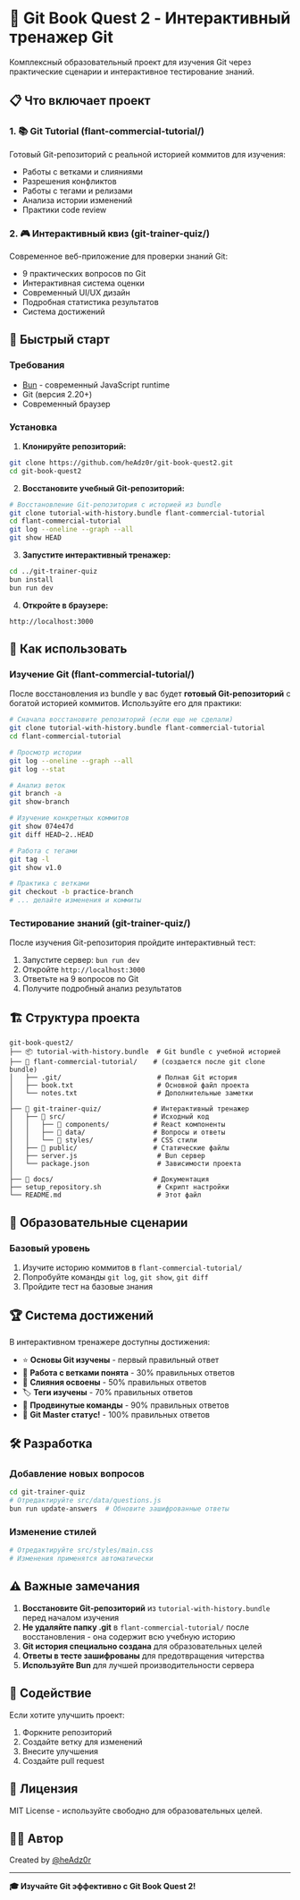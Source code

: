 # 🚀 Git Book Quest 2 - Интерактивный тренажер Git

Комплексный образовательный проект для изучения Git через практические сценарии и интерактивное тестирование знаний.

## 📋 Что включает проект

### 1. 📚 Git Tutorial (flant-commercial-tutorial/)

Готовый Git-репозиторий с реальной историей коммитов для изучения:

- Работы с ветками и слияниями
- Разрешения конфликтов
- Работы с тегами и релизами
- Анализа истории изменений
- Практики code review

### 2. 🎮 Интерактивный квиз (git-trainer-quiz/)

Современное веб-приложение для проверки знаний Git:

- 9 практических вопросов по Git
- Интерактивная система оценки
- Современный UI/UX дизайн
- Подробная статистика результатов
- Система достижений

## 🚀 Быстрый старт

### Требования

- [Bun](https://bun.sh) - современный JavaScript runtime
- Git (версия 2.20+)
- Современный браузер

### Установка

1. **Клонируйте репозиторий:**

```bash
git clone https://github.com/heAdz0r/git-book-quest2.git
cd git-book-quest2
```

2. **Восстановите учебный Git-репозиторий:**

```bash
# Восстановление Git-репозитория с историей из bundle
git clone tutorial-with-history.bundle flant-commercial-tutorial
cd flant-commercial-tutorial
git log --oneline --graph --all
git show HEAD
```

3. **Запустите интерактивный тренажер:**

```bash
cd ../git-trainer-quiz
bun install
bun run dev
```

4. **Откройте в браузере:**

```
http://localhost:3000
```

## 📖 Как использовать

### Изучение Git (flant-commercial-tutorial/)

После восстановления из bundle у вас будет **готовый Git-репозиторий** с богатой историей коммитов. Используйте его для практики:

```bash
# Сначала восстановите репозиторий (если еще не сделали)
git clone tutorial-with-history.bundle flant-commercial-tutorial
cd flant-commercial-tutorial

# Просмотр истории
git log --oneline --graph --all
git log --stat

# Анализ веток
git branch -a
git show-branch

# Изучение конкретных коммитов
git show 074e47d
git diff HEAD~2..HEAD

# Работа с тегами
git tag -l
git show v1.0

# Практика с ветками
git checkout -b practice-branch
# ... делайте изменения и коммиты
```

### Тестирование знаний (git-trainer-quiz/)

После изучения Git-репозитория пройдите интерактивный тест:

1. Запустите сервер: `bun run dev`
2. Откройте `http://localhost:3000`
3. Ответьте на 9 вопросов по Git
4. Получите подробный анализ результатов

## 🏗 Структура проекта

```
git-book-quest2/
├── 📦 tutorial-with-history.bundle  # Git bundle с учебной историей
├── 📁 flant-commercial-tutorial/    # (создается после git clone bundle)
│   ├── .git/                        # Полная Git история
│   ├── book.txt                     # Основной файл проекта
│   └── notes.txt                    # Дополнительные заметки
│
├── 📁 git-trainer-quiz/             # Интерактивный тренажер
│   ├── 📁 src/                      # Исходный код
│   │   ├── 📁 components/           # React компоненты
│   │   ├── 📁 data/                 # Вопросы и ответы
│   │   └── 📁 styles/               # CSS стили
│   ├── 📁 public/                   # Статические файлы
│   ├── server.js                    # Bun сервер
│   └── package.json                 # Зависимости проекта
│
├── 📁 docs/                         # Документация
├── setup_repository.sh              # Скрипт настройки
└── README.md                        # Этот файл
```

## 🎯 Образовательные сценарии

### Базовый уровень

1. Изучите историю коммитов в `flant-commercial-tutorial/`
2. Попробуйте команды `git log`, `git show`, `git diff`
3. Пройдите тест на базовые знания

## 🏆 Система достижений

В интерактивном тренажере доступны достижения:

- ⭐ **Основы Git изучены** - первый правильный ответ
- 🌿 **Работа с ветками понята** - 30% правильных ответов
- 🔀 **Слияния освоены** - 50% правильных ответов
- 🏷️ **Теги изучены** - 70% правильных ответов
- 🚀 **Продвинутые команды** - 90% правильных ответов
- 💎 **Git Master статус!** - 100% правильных ответов

## 🛠 Разработка

### Добавление новых вопросов

```bash
cd git-trainer-quiz
# Отредактируйте src/data/questions.js
bun run update-answers  # Обновите зашифрованные ответы
```

### Изменение стилей

```bash
# Отредактируйте src/styles/main.css
# Изменения применятся автоматически
```

## ⚠️ Важные замечания

1. **Восстановите Git-репозиторий** из `tutorial-with-history.bundle` перед началом изучения
2. **Не удаляйте папку .git** в `flant-commercial-tutorial/` после восстановления - она содержит всю учебную историю
3. **Git история специально создана** для образовательных целей
4. **Ответы в тесте зашифрованы** для предотвращения читерства
5. **Используйте Bun** для лучшей производительности сервера

## 🤝 Содействие

Если хотите улучшить проект:

1. Форкните репозиторий
2. Создайте ветку для изменений
3. Внесите улучшения
4. Создайте pull request

## 📄 Лицензия

MIT License - используйте свободно для образовательных целей.

## 👨‍💻 Автор

Created by [@heAdz0r](https://github.com/heAdz0r)

---

**🎓 Изучайте Git эффективно с Git Book Quest 2!**
